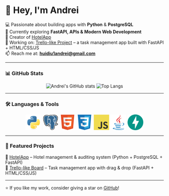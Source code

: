 # 👋 Hey, I'm Andrei  

💻 Passionate about building apps with **Python** & **PostgreSQL**  
🌱 Currently exploring **FastAPI, APIs & Modern Web Development**  
🚀 Creator of [HotelApp](https://web-production-2510b.up.railway.app/audit/5/)  
📌 Working on: [Trello-like Project](https://web-production-02fb9.up.railway.app/) – a task management app built with FastAPI + HTML/CSS/JS  
📫 Reach me at: **huidiu1andrei@gmail.com**

---

### 📊 GitHub Stats  
<p align="center">
  <img src="https://github-readme-stats.vercel.app/api?username=huidiuandrei2994&show_icons=true&theme=tokyonight&hide_border=true" alt="Andrei's GitHub stats" height="180"/>
  <img src="https://github-readme-stats.vercel.app/api/top-langs/?username=huidiuandrei2994&layout=compact&theme=radical&hide_border=true" alt="Top Langs" height="180"/>
</p>

---

### 🛠️ Languages & Tools  
<p align="center">
  <img src="https://raw.githubusercontent.com/devicons/devicon/master/icons/python/python-original.svg" alt="Python" width="50" height="50"/>
  <img src="https://raw.githubusercontent.com/devicons/devicon/master/icons/postgresql/postgresql-original.svg" alt="PostgreSQL" width="50" height="50"/>
  <img src="https://raw.githubusercontent.com/devicons/devicon/master/icons/html5/html5-original.svg" alt="HTML5" width="50" height="50"/>
  <img src="https://raw.githubusercontent.com/devicons/devicon/master/icons/css3/css3-original.svg" alt="CSS3" width="50" height="50"/>
  <img src="https://raw.githubusercontent.com/devicons/devicon/master/icons/javascript/javascript-original.svg" alt="JavaScript" width="50" height="50"/>
  <img src="https://raw.githubusercontent.com/devicons/devicon/master/icons/java/java-original.svg" alt="Java" width="50" height="50"/>
  <img src="https://raw.githubusercontent.com/devicons/devicon/master/icons/fastapi/fastapi-original.svg" alt="FastAPI" width="50" height="50"/>
</p>

---

### 🚀 Featured Projects  
🔹 [HotelApp](https://web-production-2510b.up.railway.app/audit/5/) – Hotel management & auditing system (Python + PostgreSQL + FastAPI)  
🔹 [Trello-like Board](https://web-production-02fb9.up.railway.app/) – Task management app with drag & drop (FastAPI + HTML/CSS/JS)  

---

⭐ If you like my work, consider giving a star on [GitHub](https://github.com/huidiuandrei2994)!  
